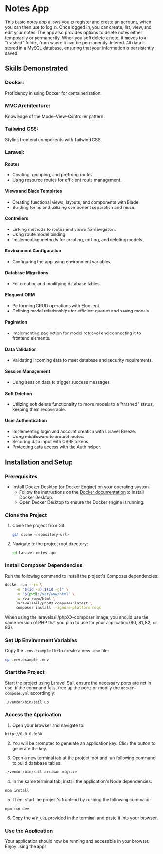 # Notes App

This basic notes app allows you to register and create an account, which you can then use to log in. Once logged in, you can create, list, view, and edit your notes. The app also provides options to delete notes either temporarily or permanently. When you soft delete a note, it moves to a "trashed" folder, from where it can be permanently deleted. All data is stored in a MySQL database, ensuring that your information is persistently saved.

## Skills Demonstrated

### Docker:

Proficiency in using Docker for containerization.

### MVC Architecture:

Knowledge of the Model-View-Controller pattern.

### Tailwind CSS:

Styling frontend components with Tailwind CSS.

### Laravel:

#### Routes

-   Creating, grouping, and prefixing routes.
-   Using resource routes for efficient route management.

#### Views and Blade Templates

-   Creating functional views, layouts, and components with Blade.
-   Building forms and utilizing component separation and reuse.

#### Controllers

-   Linking methods to routes and views for navigation.
-   Using route model binding.
-   Implementing methods for creating, editing, and deleting models.

#### Environment Configuration

-   Configuring the app using environment variables.

#### Database Migrations

-   For creating and modifying database tables.

#### Eloquent ORM

-   Performing CRUD operations with Eloquent.
-   Defining model relationships for efficient queries and saving models.

#### Pagination

-   Implementing pagination for model retrieval and connecting it to frontend elements.

#### Data Validation

-   Validating incoming data to meet database and security requirements.

#### Session Management

-   Using session data to trigger success messages.

#### Soft Deletion

-   Utilizing soft delete functionality to move models to a "trashed" status, keeping them recoverable.

#### User Authentication

-   Implementing login and account creation with Laravel Breeze.
-   Using middleware to protect routes.
-   Securing data input with CSRF tokens.
-   Protecting data access with the Auth helper.

## Installation and Setup

### Prerequisites

-   Install Docker Desktop (or Docker Engine) on your operating system.
    -   Follow the instructions on the [Docker documentation](https://docs.docker.com/desktop/) to install Docker Desktop.
    -   Open Docker Desktop to ensure the Docker engine is running.

### Clone the Project

1. Clone the project from Git:

    ```sh
    git clone <repository-url>
    ```

2. Navigate to the project root directory:
    ```sh
    cd laravel-notes-app
    ```

### Install Composer Dependencies

Run the following command to install the project's Composer dependencies:

```sh
docker run --rm \
     -u "$(id -u):$(id -g)" \
     -v "$(pwd):/var/www/html" \
     -w /var/www/html \
     laravelsail/php82-composer:latest \
     composer install --ignore-platform-reqs
```

When using the laravelsail/phpXX-composer image, you should use the same version of PHP that you plan to use for your application (80, 81, 82, or 83).

### Set Up Environment Variables

Copy the `.env.example` file to create a new `.env` file:

```sh
cp .env.example .env
```

### Start the Project

Start the project using Laravel Sail, ensure the necessary ports are not in use. If the command fails, free up the ports or modify the `docker-compose.yml` accordingly:

```sh
./vendor/bin/sail up
```

### Access the Application

1. Open your browser and navigate to:

```arduino
http://0.0.0.0:80
```

2. You will be prompted to generate an application key. Click the button to generate the key.

3. Open a new terminal tab at the project root and run following command to build database tables:

```sh
./vendor/bin/sail artisan migrate
```

4. In the same terminal tab, install the application's Node dependencies:

```sh
npm install
```

5. Then, start the project's frontend by running the following command:

```sh
npm run dev
```

6. Copy the `APP_URL` provided in the terminal and paste it into your browser.

### Use the Application

Your application should now be running and accessible in your browser. Enjoy using the app!
